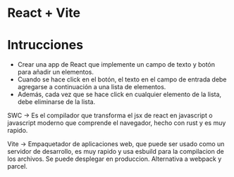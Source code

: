 # React + Vite

# Intrucciones
- Crear una app de React que implemente un campo de texto y botón para añadir un elementos.
- Cuando se hace click en el botón, el texto en el campo de entrada debe agregarse a continuación a una lista de elementos.
- Además, cada vez que se hace click en cualquier elemento de la lista, debe eliminarse de la lista.


SWC -> Es el compilador que transforma el jsx de react en javascript o javascript moderno que comprende el navegador, hecho con rust y es muy rapido.

Vite -> Empaquetador de aplicaciones web, que puede ser usado como un servidor de desarrollo, es muy rapido y usa esbuild para la compilacion de los archivos. Se puede desplegar en produccion. Alternativa a webpack y parcel.
